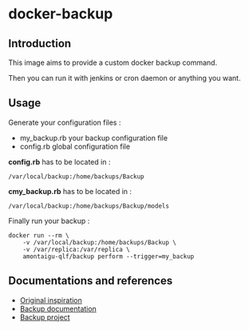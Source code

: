 # docker-backup

## Introduction

This image aims to provide a custom docker backup command.

Then you can run it with jenkins or cron daemon or anything you want.

## Usage

Generate your configuration files :
* my_backup.rb your backup configuration file
* config.rb global configuration file

**config.rb** has to be located in :

```
/var/local/backup:/home/backups/Backup
```

**cmy_backup.rb** has to be located in :

```
/var/local/backup:/home/backups/Backup/models
```

Finally run your backup :

```
docker run --rm \
    -v /var/local/backup:/home/backups/Backup \
    -v /var/replica:/var/replica \
    amontaigu-qlf/backup perform --trigger=my_backup
```

## Documentations and references

* [Original inspiration](http://github.com/tenstartups/backup-service-docker)
* [Backup documentation](http://backup.github.io/backup/v4/)
* [Backup project](https://github.com/tenstartups/backup)

